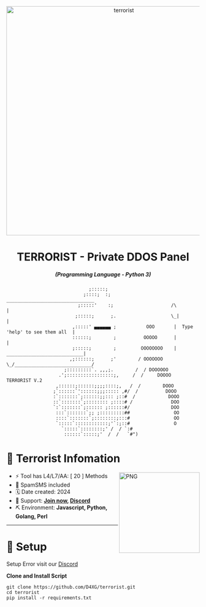 <p align="center"><img src="https://media.discordapp.net/attachments/1126029184871976970/1198627348115886241/reaper.png?ex=65bf97b5&is=65ad22b5&hm=ea4a34f566f34311e94c035282dfac339e7ace50d271f95c7ba3ff2c4d4ccc01&=&format=webp&quality=lossless&width=597&height=597" width="597px" height="597px" alt="terrorist"></p>

<h1 align="center">TERRORIST - Private DDOS Panel</h1>
<em><h5 align="center">(Programming Language - Python 3)</h5></em>

                                  ;:::::;
                                ;::::;  :;                        ________________________________
                              ;:::::'    :;                     /\                               |
                             ;:::::;      ;.                    \_|                              |
                            ,:::::' ▄▄▄▄▄▄ ;           OOO       |  Type 'help' to see them all  |
                            ::::::;        ;          OOOOO      |                               |
                            ;:::::;        ;         OOOOOOOO    |   ____________________________|
                           ,;::::::;      ;'        / OOOOOOO     \_/____________________________/
                         ;:::::::::`. ,,,;.        /  / DOOOOOO
                       .';:::::::::::::::::;,     /  /     DOOOO           TERRORIST V.2
                      ,::::::;::::::;;;;::::;,   /  /        DOOO
                     ;`::::::`'::::::;;;::::: ,#/  /          DOOO
                     :`:::::::`;::::::;;::: ;::#  /            DOOO
                     ::`:::::::`;:::::::: ;::::# /              DOO
                     `:`:::::::`;:::::: ;::::::#/               DOO
                      :::`:::::::`;; ;:::::::::##                OO
                      ::::`:::::::`;::::::::;:::#                OO
                      `:::::`::::::::::::;'`:;::#                O
                        `:::::`::::::::;' /  / `:#
                         ::::::`:::::;'  /  /   `#")

# 📰 Terrorist Infomation
<img align="right" width=210px alt="PNG" src="https://i.pinimg.com/originals/a0/10/21/a010215b786ada4176ae237b5b154310.gif" />

-   ⚡ Tool has L4/L7/AA: [ 20 ] Methods
-   🌟 SpamSMS included
-   🗓️ Date created: 2024
-   🔗 Support: **[Join now](https://t.me/daxgstress), [Discord](https://dsc.gg/daxg)**
-   ⛏️ Environment: **Javascript, Python, Golang, Perl**
<hr>

# 📖 Setup

Setup Error visit our [Discord](https://dsc.gg/daxg)

**Clone and Install Script**

```shell script
git clone https://github.com/D4XG/terrorist.git
cd terrorist
pip install -r requirements.txt
```


